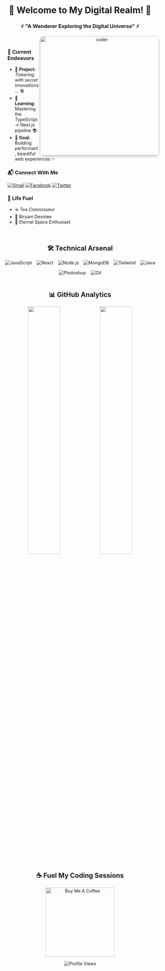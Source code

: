 <h1 align="center">🌟 Welcome to My Digital Realm! 🌟</h1>
<h3 align="center">⚡ "A Wanderer Exploring the Digital Universe" ⚡</h3>

<div align="center">
  <img align="right" alt="coder" width="380" style="border-radius: 10px; box-shadow: 0 4px 8px rgba(0,0,0,0.2);" src="https://64.media.tumblr.com/c8cb84c63b6f526b96dfb1734a33131a/tumblr_ob4wyigmTV1v8xd18o1_500.gifv">
</div>

<br>

<div align="left" style="margin-left: 20px;">

### 🚀 **Current Endeavors**
- 🔭 **Project:** _Tinkering with secret innovations..._ 🛠️
- 🌱 **Learning:** Mastering the TypeScript → Next.js pipeline 📚
- 🎯 **Goal:** Building performant, beautiful web experiences ✨

### 📬 **Connect With Me**
[![Gmail](https://img.shields.io/badge/Gmail-D14836?style=for-the-badge&logo=gmail&logoColor=white)](mailto:tamjid2077@gmail.com)
[![Facebook](https://img.shields.io/badge/Facebook-1877F2?style=for-the-badge&logo=facebook&logoColor=white)](https://facebook.com/profile.php?id=100007404978339)
[![Twitter](https://img.shields.io/badge/Twitter-1DA1F2?style=for-the-badge&logo=twitter&logoColor=white)](https://twitter.com/Zman1ac)

### 🍜 **Life Fuel**
- ☕ Tea Connoisseur
- 🍛 Biryani Devotee
- 🌌 Eternal Space Enthusiast

</div>

<br>

<h2 align="center">🛠️ Technical Arsenal</h2>

<div align="center" style="display: flex; flex-wrap: wrap; gap: 15px; justify-content: center;">
  <img src="https://img.shields.io/badge/JavaScript-F7DF1E?style=for-the-badge&logo=javascript&logoColor=black" alt="JavaScript">
  <img src="https://img.shields.io/badge/React-20232A?style=for-the-badge&logo=react&logoColor=61DAFB" alt="React">
  <img src="https://img.shields.io/badge/Node.js-339933?style=for-the-badge&logo=nodedotjs&logoColor=white" alt="Node.js">
  <img src="https://img.shields.io/badge/MongoDB-47A248?style=for-the-badge&logo=mongodb&logoColor=white" alt="MongoDB">
  <img src="https://img.shields.io/badge/Tailwind_CSS-06B6D4?style=for-the-badge&logo=tailwind-css&logoColor=white" alt="Tailwind">
  <img src="https://img.shields.io/badge/Java-ED8B00?style=for-the-badge&logo=openjdk&logoColor=white" alt="Java">
  <img src="https://img.shields.io/badge/Adobe-Photoshop-31A8FF?style=for-the-badge&logo=adobe-photoshop&logoColor=white" alt="Photoshop">
  <img src="https://img.shields.io/badge/GIT-E44C30?style=for-the-badge&logo=git&logoColor=white" alt="Git">
</div>

<br>

<h2 align="center">📊 GitHub Analytics</h2>

<div align="center">
  <img width="45%" src="https://github-readme-stats.vercel.app/api?username=brick-c&show_icons=true&theme=radical&count_private=true">
  <img width="45%" src="https://github-readme-stats.vercel.app/api/top-langs/?username=brick-c&layout=compact&theme=radical">
</div>

<br>

<h2 align="center">☕ Fuel My Coding Sessions</h2>
<p align="center">
  <a href="https://www.buymeacoffee.com/A.Nomad">
    <img width="220" src="https://cdn.buymeacoffee.com/buttons/v2/default-yellow.png" alt="Buy Me A Coffee">
  </a>
</p>

<p align="center">
  <img src="https://komarev.com/ghpvc/?username=brick-c&color=blueviolet&style=flat" alt="Profile Views">
</p>
